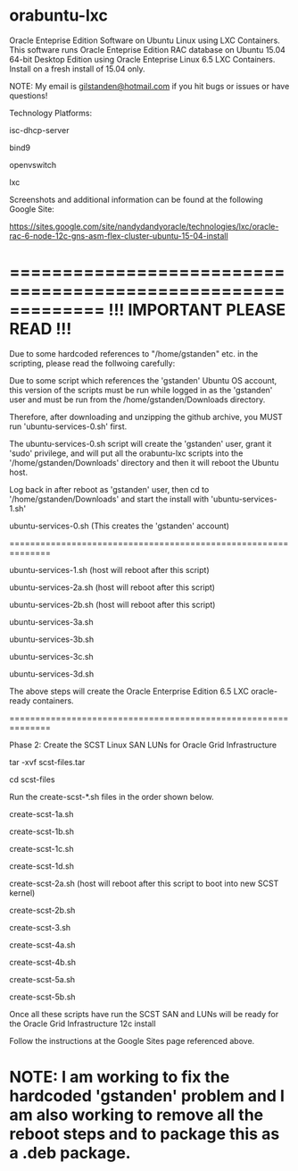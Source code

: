 # orabuntu-lxc
Oracle Enteprise Edition Software on Ubuntu Linux using LXC Containers.
This software runs Oracle Enteprise Edition RAC database on Ubuntu 15.04 64-bit Desktop Edition using Oracle Enteprise Linux 6.5 LXC Containers.  Install on a fresh install of 15.04 only.

NOTE:  My email is gilstanden@hotmail.com if you hit bugs or issues or have questions!

Technology Platforms:

  isc-dhcp-server

  bind9

  openvswitch

  lxc

Screenshots and additional information can be found at the following Google Site:

https://sites.google.com/site/nandydandyoracle/technologies/lxc/oracle-rac-6-node-12c-gns-asm-flex-cluster-ubuntu-15-04-install

=============================================================
!!! IMPORTANT PLEASE READ !!!
=============================================================

Due to some hardcoded references to "/home/gstanden" etc. in the scripting, please read the follwoing carefully:

Due to some script which references the 'gstanden' Ubuntu OS account, this version of the scripts must be run while logged in as the 'gstanden' user and must be run from the /home/gstanden/Downloads directory.

Therefore, after downloading and unzipping the github archive, you MUST run 'ubuntu-services-0.sh' first.

The ubuntu-services-0.sh script will create the 'gstanden' user, grant it 'sudo' privilege, and will put all the orabuntu-lxc scripts into the '/home/gstanden/Downloads' directory and then it will reboot the Ubuntu host.

Log back in after reboot as 'gstanden' user, then cd to '/home/gstanden/Downloads' and start the install with 'ubuntu-services-1.sh'
 
  ubuntu-services-0.sh  (This creates the 'gstanden' account)

==============================================================

  ubuntu-services-1.sh  (host will reboot after this script)

  ubuntu-services-2a.sh (host will reboot after this script)

  ubuntu-services-2b.sh (host will reboot after this script)

  ubuntu-services-3a.sh

  ubuntu-services-3b.sh

  ubuntu-services-3c.sh

  ubuntu-services-3d.sh

The above steps will create the Oracle Enterprise Edition 6.5 LXC oracle-ready containers.

==============================================================

Phase 2:  Create the SCST Linux SAN LUNs for Oracle Grid Infrastructure

tar -xvf scst-files.tar

cd scst-files

Run the create-scst-*.sh files in the order shown below.

  create-scst-1a.sh

  create-scst-1b.sh

  create-scst-1c.sh

  create-scst-1d.sh

  create-scst-2a.sh (host will reboot after this script to boot into new SCST kernel)

  create-scst-2b.sh

  create-scst-3.sh

  create-scst-4a.sh

  create-scst-4b.sh

  create-scst-5a.sh

  create-scst-5b.sh

Once all these scripts have run the SCST SAN and LUNs will be ready for the Oracle Grid Infrastructure 12c install

Follow the instructions at the Google Sites page referenced above.

# NOTE:  I am working to fix the hardcoded 'gstanden' problem and I am also working to remove all the reboot steps and to package this as a .deb package.


